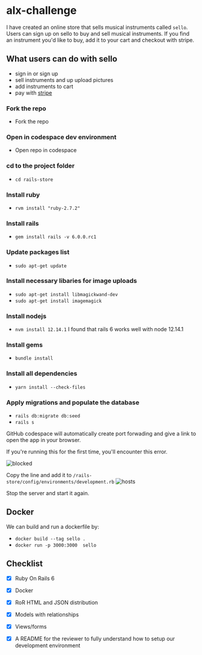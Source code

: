 # alx-challenge
I have created an online store that sells musical instruments called `sello`. Users can sign up on sello to buy and sell musical instruments. If you find an instrument you'd like to buy, add it to your cart and checkout with stripe.

## What users can do with sello
- sign in or sign up
- sell instruments and up upload pictures
- add instruments to cart
- pay with [stripe](https://stripe.com/)

### Fork the repo
- Fork the repo

### Open in codespace dev environment
- Open repo in codespace

### cd to the project folder
- `cd rails-store`

### Install ruby
- `rvm install "ruby-2.7.2"`

### Install rails 
- `gem install rails -v 6.0.0.rc1`

### Update packages list
- `sudo apt-get update`

### Install necessary libaries for image uploads
- `sudo apt-get install libmagickwand-dev`
- `sudo apt-get install imagemagick`

### Install nodejs
- `nvm install 12.14.1`
I found that rails 6 works well with node 12.14.1

### Install gems
- `bundle install`

### Install all dependencies
- `yarn install --check-files`

### Apply migrations and populate the database
- `rails db:migrate db:seed`
- `rails s`

GitHub codespace will automatically create port forwading and give a link to open the app in your browser.

If you're running this for the first time, you'll encounter this error.

![blocked](https://user-images.githubusercontent.com/116260107/218122062-92054913-70b1-43fc-8a12-48875df9448b.PNG)

Copy the line and add it to `/rails-store/config/environments/development.rb`
![hosts](https://user-images.githubusercontent.com/116260107/218123555-46a1fa6f-ca5d-4f80-a4bb-a3887aeca18d.PNG)

Stop the server and start it again.


## Docker
We can build and run a dockerfile by:
- `docker build --tag sello . `
- `docker run -p 3000:3000  sello`

## Checklist
- [x] Ruby On Rails 6
- [x] Docker
- [x] RoR HTML and JSON distribution
- [x] Models with relationships
- [x] Views/forms
- [x] A README for the reviewer to fully understand how to setup our development environment






